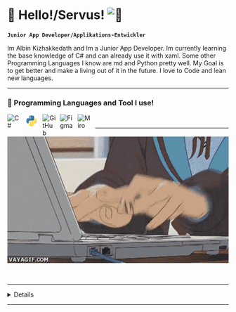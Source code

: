# 🤯 Hello!/Servus! <img src="https://github.com/wervlad/wervlad/assets/24524555/766d336d-b87d-44ba-807c-c51de2bc6b4d" width="28px" alt="👋"></h1>

**`Junior App Developer/Applikations-Entwickler`**

Im Albin Kizhakkedath and Im a Junior App Developer. Im currently learning the base knowledge of C# and can already use it with xaml. Some other Programming Languages I know are md and Python pretty well. My Goal is to get better and make a living out of it in the future. I love to Code and lean new languages.


---


### 🧰 Programming Languages and Tool I use!


<img align="left" alt="C#" width="30px" style="padding-right:10px;" src="https://camo.githubusercontent.com/8d56e87edf99e89bfc457cd62462e0b7aae19e6b197b1df5c542d474d8d76f81/68747470733a2f2f646576656c6f7065722e6665646f726170726f6a6563742e6f72672f7374617469632f6c6f676f2f6373686172702e706e67" />
<img align="left" alt="Python" width="30px" style="padding-right:10px;" src="https://raw.githubusercontent.com/devicons/devicon/master/icons/python/python-original.svg" />
<img align="left" alt="GitHub" width="30px" style="padding-right:10px;" src="https://cdn.jsdelivr.net/gh/devicons/devicon/icons/github/github-original.svg"/>
<img align="left" alt="Figma" width="30px" style="padding-right:10px;" src="https://cdn.sanity.io/images/599r6htc/localized/46a76c802176eb17b04e12108de7e7e0f3736dc6-1024x1024.png?w=670&h=670&q=75&fit=max&auto=format"/>
<img align="left" alt="Miro" width="30px" style="padding-right:10px;" src="https://assets.stickpng.com/images/6299f743b04c5ae587c4119d.png" />

‎‎‎
‎‎‎

---

![](https://github.com/albinkizh/albinkizh/blob/main/anime-computer.gif)

‎‎‎
‎‎‎

---

<details>
<p align="center">
  <a href="https://github.com/albinkizh">
    <img src="http://github-profile-summary-cards.vercel.app/api/cards/profile-details?username=albinkizh&theme=transparent" />
  </a>
  <a href="https://github.com/albinkizh">
    <img src="https://github-readme-streak-stats.herokuapp.com/?user=albinkizh&hide_border=true&card_width=338&theme=transparent" />
  </a>
  <a href="https://github.com/albinkizh">
    <img src="http://github-profile-summary-cards.vercel.app/api/cards/stats?username=albinkizh&theme=transparent" />
  </a>
  <a href="https://github.com/albinkizh">
    <img src="https://github-readme-stats.vercel.app/api/top-langs/?username=albinkizh&langs_count=10&exclude_repo=&hide=jupyter%20notebook,vim%20script,cmake,makefile,batchfile,emacs%20lisp,css,html&layout=default&card_width=699&hide_border=true&theme=transparent" />
  </a>
</p>
</details>

---
